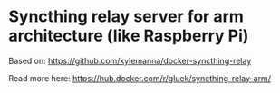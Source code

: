 # Syncthing relay server for arm architecture (like Raspberry Pi)

Based on: https://github.com/kylemanna/docker-syncthing-relay

Read more here: https://hub.docker.com/r/gluek/syncthing-relay-arm/
